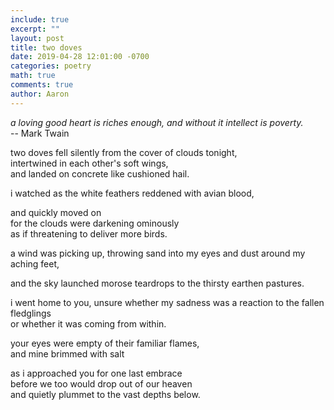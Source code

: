 ```yaml
---
include: true
excerpt: ""
layout: post
title: two doves
date: 2019-04-28 12:01:00 -0700
categories: poetry
math: true
comments: true
author: Aaron
---
```



*a loving good heart is riches enough, and without it intellect is poverty.*  
-- Mark Twain

two doves fell silently from the cover of clouds tonight,  
intertwined in each other's soft wings,  
and landed on concrete like cushioned hail.  

i watched as the white feathers reddened with avian blood,  

and quickly moved on  
for the clouds were darkening ominously  
as if threatening to deliver more birds.  

a wind was picking up, throwing sand into my eyes and dust around my  
aching feet,  

and the sky launched morose teardrops to the thirsty earthen pastures.  

i went home to you, unsure whether my sadness was a reaction to the fallen fledglings  
or whether it was coming from within.  

your eyes were empty of their familiar flames,  
and mine brimmed with salt

as i approached you for one last embrace  
before we too would drop out of our heaven  
and quietly plummet to the vast depths below.  


